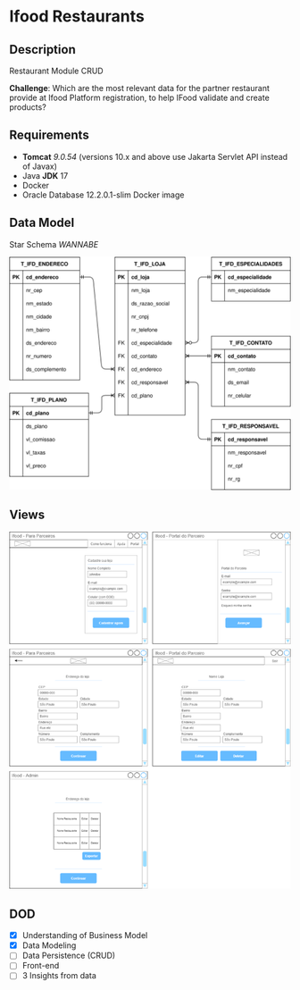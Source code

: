 # Ifood Restaurants

## Description

Restaurant Module CRUD

**Challenge**:
Which are the most relevant data for the partner restaurant provide at Ifood Platform registration, to help IFood validate and create products?

## Requirements

- **Tomcat** _9.0.54_ (versions 10.x and above use Jakarta Servlet API instead of Javax)
- Java **JDK** 17
- Docker
- Oracle Database 12.2.0.1-slim Docker image

## Data Model

Star Schema _WANNABE_

![Data Model](diagrams/relational-model.drawio.svg)

## Views

![Data Model](wireframe/views.png)

## DOD

- [x] Understanding of Business Model
- [x] Data Modeling
- [ ] Data Persistence (CRUD)
- [ ] Front-end
- [ ] 3 Insights from data
